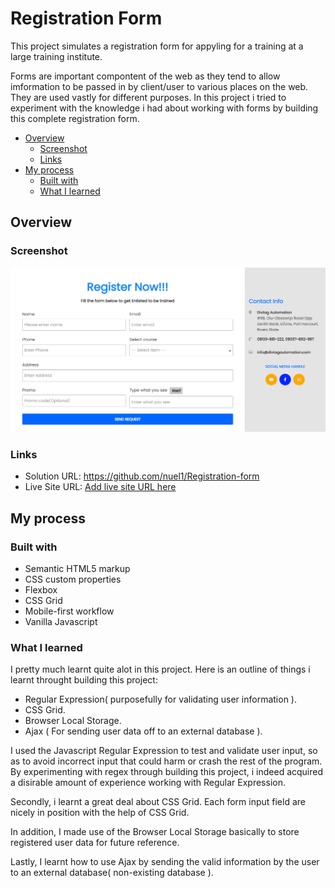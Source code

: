 # Registration Form

This project simulates a registration form for appyling for a training at a large training institute.

Forms are important compontent of the web as they tend to allow imformation to be passed in by client/user to various places on the web.
They are used vastly for different purposes. In this project i tried to experiment with the knowledge i had about working with forms by
building this complete registration form.

- [Overview](#overview)
  - [Screenshot](#screenshot)
  - [Links](#links)
- [My process](#my-process)
  - [Built with](#built-with)
  - [What I learned](#what-i-learned)

## Overview

### Screenshot

![](screenshot/img.png)

### Links

- Solution URL: https://github.com/nuel1/Registration-form
- Live Site URL: [Add live site URL here](https://your-live-site-url.com)

## My process

### Built with

- Semantic HTML5 markup
- CSS custom properties
- Flexbox
- CSS Grid
- Mobile-first workflow
- Vanilla Javascript

### What I learned

I pretty much learnt quite alot in this project. Here is an outline of things i learnt throught building this project:

- Regular Expression( purposefully for validating user information ).
- CSS Grid.
- Browser Local Storage.
- Ajax ( For sending user data off to an external database ).

I used the Javascript Regular Expression to test and validate user input, so as to avoid incorrect input that could harm or crash
the rest of the program. By experimenting with regex through building this project, i indeed acquired a disirable amount of experience
working with Regular Expression.

Secondly, i learnt a great deal about CSS Grid. Each form input field are nicely in position with the help of CSS Grid.

In addition, I made use of the Browser Local Storage basically to store registered user data for future reference.

Lastly, I learnt how to use Ajax by sending the valid information by the user to an external database( non-existing database ).
